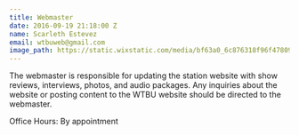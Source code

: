 ```yaml
---
title: Webmaster
date: 2016-09-19 21:18:00 Z
name: Scarleth Estevez
email: wtbuweb@gmail.com
image_path: https://static.wixstatic.com/media/bf63a0_6c876318f96f478091d1cf0d9cd0b30f.jpg/v1/fill/w_240,h_240,al_c,q_80,usm_0.66_1.00_0.01/bf63a0_6c876318f96f478091d1cf0d9cd0b30f.jpg
---
```


The webmaster is responsible for updating the station website with show reviews, interviews, photos, and audio packages. Any inquiries about the website or posting content to the WTBU website should be directed to the webmaster.
 
Office Hours: By appointment
